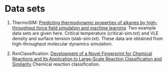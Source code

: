 # Data sets
1. ThermoSIM: [Predicting thermodynamic properties of alkanes by high-throughput force field simulation and machine learning](https://doi.org/10.1021/acs.jcim.8b00407). 
Two example data sets are given here. Critical temperature (critical-sim.txt) 
and VLE density and surface tension (slab-sim.txt). These data are obtained
from high-throughput molecular dynamics simulation.

2. RxnClassification: [Development of a Novel Fingerprint for Chemical Reactions and Its Application to Large-Scale Reaction Classification and Similarity](https://doi.org/10.1021/ci5006614)
Chemical reaction classification.